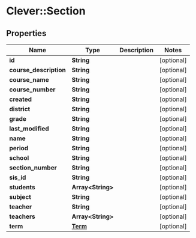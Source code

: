 # Clever::Section

## Properties
Name | Type | Description | Notes
------------ | ------------- | ------------- | -------------
**id** | **String** |  | [optional] 
**course_description** | **String** |  | [optional] 
**course_name** | **String** |  | [optional] 
**course_number** | **String** |  | [optional] 
**created** | **String** |  | [optional] 
**district** | **String** |  | [optional] 
**grade** | **String** |  | [optional] 
**last_modified** | **String** |  | [optional] 
**name** | **String** |  | [optional] 
**period** | **String** |  | [optional] 
**school** | **String** |  | [optional] 
**section_number** | **String** |  | [optional] 
**sis_id** | **String** |  | [optional] 
**students** | **Array&lt;String&gt;** |  | [optional] 
**subject** | **String** |  | [optional] 
**teacher** | **String** |  | [optional] 
**teachers** | **Array&lt;String&gt;** |  | [optional] 
**term** | [**Term**](Term.md) |  | [optional] 


